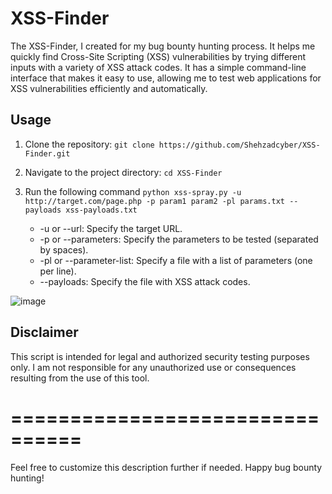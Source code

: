 # XSS-Finder
The XSS-Finder,  I created for my bug bounty hunting process. It helps me quickly find Cross-Site Scripting (XSS) vulnerabilities by trying different inputs with a variety of XSS attack codes. It has a simple command-line interface that makes it easy to use, allowing me to test web applications for XSS vulnerabilities efficiently and automatically.

## Usage
1. Clone the repository:
     ```git clone https://github.com/Shehzadcyber/XSS-Finder.git```
2. Navigate to the project directory:
    ```cd XSS-Finder```

3. Run the following command
    ``` python xss-spray.py -u http://target.com/page.php -p param1 param2 -pl params.txt --payloads xss-payloads.txt ```

    - -u or --url: Specify the target URL.
    - -p or --parameters: Specify the parameters to be tested (separated by spaces).
    - -pl or --parameter-list: Specify a file with a list of parameters (one per line).
    - --payloads: Specify the file with XSS attack codes.

![image](https://github.com/Shehzadcyber/XSS-Finder/assets/65858237/eec5e9c8-739f-4408-9ab5-72b582b2a2e1)


## Disclaimer
This script is intended for legal and authorized security testing purposes only. I am not responsible for any unauthorized use or consequences resulting from the use of this tool.

# ================================
Feel free to customize this description further if needed. Happy bug bounty hunting!
